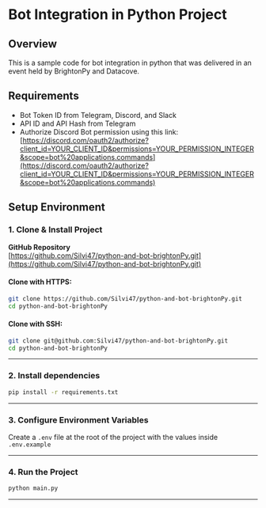 # Bot Integration in Python Project

## Overview

This is a sample code for bot integration in python that was delivered in an event held by BrightonPy and Datacove.

## Requirements

- Bot Token ID from Telegram, Discord, and Slack
- API ID and API Hash from Telegram
- Authorize Discord Bot permission using this link: [https://discord.com/oauth2/authorize?client_id=YOUR_CLIENT_ID&permissions=YOUR_PERMISSION_INTEGER&scope=bot%20applications.commands](https://discord.com/oauth2/authorize?client_id=YOUR_CLIENT_ID&permissions=YOUR_PERMISSION_INTEGER&scope=bot%20applications.commands)

## Setup Environment

### 1. Clone & Install Project

**GitHub Repository**  
[https://github.com/Silvi47/python-and-bot-brightonPy.git](https://github.com/Silvi47/python-and-bot-brightonPy.git)

#### Clone with HTTPS:

```bash
git clone https://github.com/Silvi47/python-and-bot-brightonPy.git
cd python-and-bot-brightonPy
```

#### Clone with SSH:

```bash
git clone git@github.com:Silvi47/python-and-bot-brightonPy.git
cd python-and-bot-brightonPy
```

---

### 2. Install dependencies

```bash
pip install -r requirements.txt
```

---

### 3. Configure Environment Variables

Create a `.env` file at the root of the project with the values inside `.env.example`

---

### 4. Run the Project

```bash
python main.py
```

---
